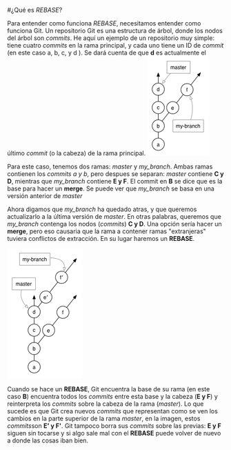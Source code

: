 #¿Qué es *REBASE*?

Para entender como funciona *REBASE*, necesitamos entender como funciona Git. Un repositorio Git es una estructura de árbol, donde los nodos del árbol son *commits*. He aquí un ejemplo de un repositorio muy simple: tiene cuatro *commits* en la rama principal, y cada uno tiene un ID de *commit* (en este caso a, b, c, y d ). Se dará cuenta de que **d** es actualmente el último *commit* (o la cabeza) de la rama principal.
![alt text](https://github.com/OscarGovea/Rebase-in-a-Pull-Request/blob/master/1.png)


Para este caso, tenemos dos ramas: *master* y *my_branch*. Ambas ramas contienen los *commits a y b*, pero despues se separan: *master* contiene **C y D**, mientras que *my_branch* contiene **E y F**. El commit en **B** se dice que es la base para hacer un **merge**. Se puede ver que *my_branch* se basa en una versión anterior de *master* 

Ahora digamos que *my_branch* ha quedado atras, y que queremos actualizarlo a la última versión de *master*. En otras palabras, queremos que *my_branch* contenga los nodos (*commits*) **C y D**. Una opción sería hacer un **merge**, pero eso causaria que la rama a contener ramas "extranjeras" tuviera conflictos de extracción. En su lugar haremos un **REBASE**. 

![alt text](https://github.com/OscarGovea/Rebase-in-a-Pull-Request/blob/master/2.png)

Cuando se hace un **REBASE**, Git encuentra la base de su rama (en este caso **B**) encuentra todos los *commits* entre esta base y la cabeza (**E y F**) y reinterpreta los *commits* sobre la cabeza de la rama (*master*). Lo que sucede es que Git crea nuevos *commits* que representan como se ven los cambios en la parte superior de la rama *master*, en la imagen, estos *commits*son **E' y F'**. Git tampoco borra sus *commits* sobre las previas: **E y F** siguen sin tocarse y si algo sale mal con el **REBASE** puede volver de nuevo a donde las cosas iban bien.  